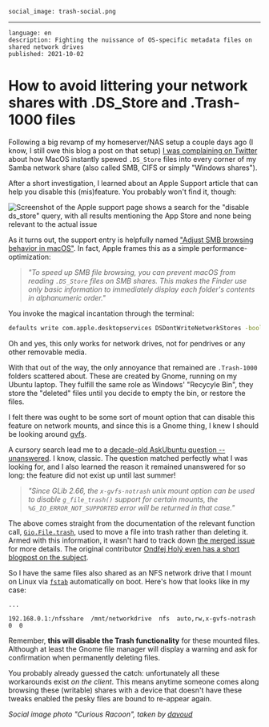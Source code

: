     social_image: trash-social.png

---

    language: en
    description: Fighting the nuissance of OS-specific metadata files on shared network drives
    published: 2021-10-02


# How to avoid littering your network shares with .DS_Store and .Trash-1000 files

Following a big revamp of my homeserver/NAS setup a couple days ago (I know, I still owe this blog a post on that setup) [I was complaining on Twitter](https://twitter.com/slsoftworks/status/1442024283610439682) about how MacOS instantly spewed `.DS_Store` files into every corner of my Samba network share (also called SMB, CIFS or simply "Windows shares").

After a short investigation, I learned about an Apple Support article that can help you disable this (mis)feature. You probably won't find it, though:

![Screenshot of the Apple support page shows a search for the "disable ds_store" query, with all results mentioning the App Store and none being relevant to the actual issue](/sources/img/apple-support-ds_store.png "None of these results are even remotely about .DS_Store files")

As it turns out, the support entry is helpfully named ["Adjust SMB browsing behavior in macOS"](https://support.apple.com/en-us/HT208209). In fact, Apple frames this as a simple performance-optimization:

> *"To speed up SMB file browsing, you can prevent macOS from reading `.DS_Store` files on SMB shares. This makes the Finder use only basic information to immediately display each folder's contents in alphanumeric order."*

You invoke the magical incantation through the terminal:

```sh
defaults write com.apple.desktopservices DSDontWriteNetworkStores -bool TRUE
```

Oh and yes, this only works for network drives, not for pendrives or any other removable media.

With that out of the way, the only annoyance that remained are `.Trash-1000` folders scattered about. These are created by Gnome, running on my Ubuntu laptop. They fulfill the same role as Windows' "Recycyle Bin", they store the "deleted" files until you decide to empty the bin, or restore the files.

I felt there was ought to be some sort of mount option that can disable this feature on network mounts, and since this is a Gnome thing, I knew I should be looking around [gvfs](http://manpages.ubuntu.com/manpages/focal/en/man7/gvfs.7.html).

A cursory search lead me to a [decade-old AskUbuntu question -- unanswered](https://askubuntu.com/questions/248944/how-to-disable-trash-for-remote-filesystems-in-nautilus). I know, classic. The question matched perfectly what I was looking for, and I also learned the reason it remained unanswered for so long: the feature did not exist up until last summer!

> *"Since GLib 2.66, the `x-gvfs-notrash` unix mount option can be used to disable `g_file_trash()` support for certain mounts, the `%G_IO_ERROR_NOT_SUPPORTED` error will be returned in that case."*

The above comes straight from the documentation of the relevant function call, [`Gio.File.trash`](https://docs.gtk.org/gio/method.File.trash.html), used to move a file into trash rather than deleting it. Armed with this information, it wasn't hard to track down [the merged issue](https://gitlab.gnome.org/GNOME/gvfs/-/merge_requests/89) for more details. The original contributor [Ondřej Holý even has a short blogpost on the subject](https://ondrej.holych.net/whats-new-in-gvfs-for-gnome-40/).

So I have the same files also shared as an NFS network drive that I mount on Linux via [`fstab`](http://manpages.ubuntu.com/manpages/focal/en/man5/fstab.5.html) automatically on boot. Here's how that looks like in my case:

```clike
...

192.168.0.1:/nfsshare  /mnt/networkdrive  nfs  auto,rw,x-gvfs-notrash  0  0
```

Remember, **this will disable the Trash functionality** for these mounted files. Although at least the Gnome file manager will display a warning and ask for confirmation when permanently deleting files.

You probably already guessed the catch: unfortunately all these workarounds exist *on the client*. This means anytime someone comes along browsing these (writable) shares with a device that doesn't have these tweaks enabled the pesky files are bound to re-appear again.

*Social image photo "Curious Racoon", taken by [davoud](https://www.pentaxforums.com/gallery/photo-curios-racoon-44736/)*
